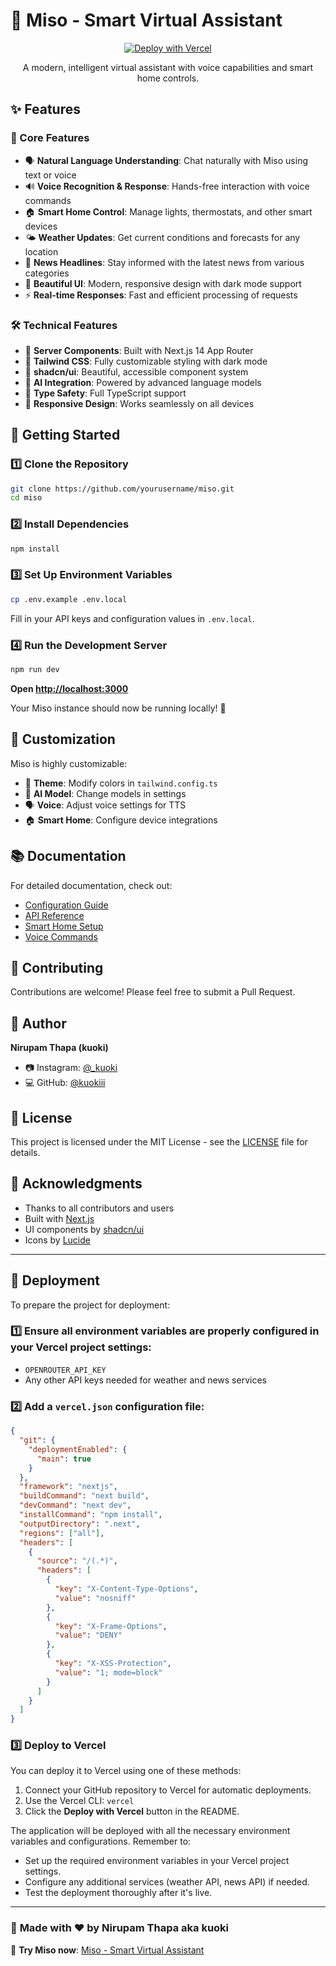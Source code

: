 # 🌸 Miso - Smart Virtual Assistant

<div align="center">
  
  [![Deploy with Vercel](https://vercel.com/button)](https://vercel.com/new/clone?repository-url=https%3A%2F%2Fgithub.com%2Fkuokiii%2Fmiso)
  
  A modern, intelligent virtual assistant with voice capabilities and smart home controls.
</div>

## ✨ Features

### 🎯 Core Features

- 🗣️ **Natural Language Understanding**: Chat naturally with Miso using text or voice
- 🔊 **Voice Recognition & Response**: Hands-free interaction with voice commands
- 🏠 **Smart Home Control**: Manage lights, thermostats, and other smart devices
- 🌤️ **Weather Updates**: Get current conditions and forecasts for any location
- 📰 **News Headlines**: Stay informed with the latest news from various categories
- 🎨 **Beautiful UI**: Modern, responsive design with dark mode support
- ⚡ **Real-time Responses**: Fast and efficient processing of requests

### 🛠️ Technical Features

- 🔄 **Server Components**: Built with Next.js 14 App Router
- 🎨 **Tailwind CSS**: Fully customizable styling with dark mode
- 🧩 **shadcn/ui**: Beautiful, accessible component system
- 🤖 **AI Integration**: Powered by advanced language models
- 🔐 **Type Safety**: Full TypeScript support
- 📱 **Responsive Design**: Works seamlessly on all devices

## 🚀 Getting Started

### 1️⃣ Clone the Repository
```bash
git clone https://github.com/yourusername/miso.git
cd miso
```

### 2️⃣ Install Dependencies
```bash
npm install
```

### 3️⃣ Set Up Environment Variables
```bash
cp .env.example .env.local
```
Fill in your API keys and configuration values in `.env.local`.

### 4️⃣ Run the Development Server
```bash
npm run dev
```

**Open [http://localhost:3000](http://localhost:3000)**

Your Miso instance should now be running locally! 🎉

## 🎨 Customization

Miso is highly customizable:

- 🎯 **Theme**: Modify colors in `tailwind.config.ts`
- 🤖 **AI Model**: Change models in settings
- 🗣️ **Voice**: Adjust voice settings for TTS
- 🏠 **Smart Home**: Configure device integrations

## 📚 Documentation

For detailed documentation, check out:

- [Configuration Guide](docs/configuration.md)
- [API Reference](docs/api-reference.md)
- [Smart Home Setup](docs/smart-home.md)
- [Voice Commands](docs/voice-commands.md)

## 🤝 Contributing

Contributions are welcome! Please feel free to submit a Pull Request.

## 👤 Author

**Nirupam Thapa (kuoki)**

- 📷 Instagram: [@_kuoki](https://instagram.com/_kuoki/)
- 💻 GitHub: [@kuokiii](https://github.com/kuokiii)

## 📝 License

This project is licensed under the MIT License - see the [LICENSE](LICENSE) file for details.

## 💖 Acknowledgments

- Thanks to all contributors and users
- Built with [Next.js](https://nextjs.org/)
- UI components by [shadcn/ui](https://ui.shadcn.com/)
- Icons by [Lucide](https://lucide.dev/)

---

## 🚀 Deployment

To prepare the project for deployment:

### 1️⃣ Ensure all environment variables are properly configured in your Vercel project settings:
- `OPENROUTER_API_KEY`
- Any other API keys needed for weather and news services

### 2️⃣ Add a `vercel.json` configuration file:

```json
{
  "git": {
    "deploymentEnabled": {
      "main": true
    }
  },
  "framework": "nextjs",
  "buildCommand": "next build",
  "devCommand": "next dev",
  "installCommand": "npm install",
  "outputDirectory": ".next",
  "regions": ["all"],
  "headers": [
    {
      "source": "/(.*)",
      "headers": [
        {
          "key": "X-Content-Type-Options",
          "value": "nosniff"
        },
        {
          "key": "X-Frame-Options",
          "value": "DENY"
        },
        {
          "key": "X-XSS-Protection",
          "value": "1; mode=block"
        }
      ]
    }
  ]
}
```

### 3️⃣ Deploy to Vercel

You can deploy it to Vercel using one of these methods:

1. Connect your GitHub repository to Vercel for automatic deployments.
2. Use the Vercel CLI: `vercel`
3. Click the **Deploy with Vercel** button in the README.

The application will be deployed with all the necessary environment variables and configurations. Remember to:

- Set up the required environment variables in your Vercel project settings.
- Configure any additional services (weather API, news API) if needed.
- Test the deployment thoroughly after it's live.

---

### 🌟 **Made with ❤️ by Nirupam Thapa aka kuoki**

🔗 **Try Miso now**: [Miso - Smart Virtual Assistant](https://www.miso-ai.vercel.app)


